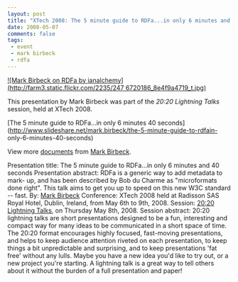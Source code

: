 ```yaml
---
layout: post
title: "XTech 2008: The 5 minute guide to RDFa...in only 6 minutes and 40 seconds"
date: 2008-05-07
comments: false
tags:
 - event
 - mark birbeck
 - rdfa
---
```

[![Mark Birbeck on RDFa by ianalchemy](http://farm3.static.flickr.com/2235/247
6720186_8e4f9a4719_t.jpg)](http://www.flickr.com/photos/ianalchemy/2476720186/
)

This presentation by Mark Birbeck was part of the _20:20 Lightning Talks_
session, held at XTech 2008.

<!-- more -->

[The 5 minute guide to RDFa...in only 6 minutes 40
seconds](http://www.slideshare.net/mark.birbeck/the-5-minute-guide-to-rdfain-
only-6-minutes-40-seconds)

View more [documents](http://www.slideshare.net/) from [Mark
Birbeck](http://www.slideshare.net/mark.birbeck).

Presentation title: The 5 minute guide to RDFa...in only 6 minutes and 40
seconds Presentation abstract: RDFa is a generic way to add metadata to mark-
up, and has been described by Bob du Charme as "microformats done right". This
talk aims to get you up to speed on this new W3C standard -- fast. By: [Mark
Birbeck](/profile/mark-birbeck) Conference: XTech 2008 held at Radisson SAS
Royal Hotel, Dublin, Ireland, from May 6th to 9th, 2008. Session: [20:20
Lightning Talks](http://2008.xtech.org/public/schedule/detail/654), on
Thursday May 8th, 2008. Session abstract: 20:20 lightning talks are short
presentations designed to be a fun, interesting and compact way for many ideas
to be communicated in a short space of time. The 20:20 format encourages
highly focused, fast-moving presentations, and helps to keep audience
attention riveted on each presentation, to keep things a bit unpredictable and
surprising, and to keep presentations 'fat free' without any lulls. Maybe you
have a new idea you'd like to try out, or a new project you're starting. A
lightning talk is a great way to tell others about it without the burden of a
full presentation and paper!


